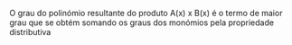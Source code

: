 O grau do polinómio resultante do produto A(x) x B(x) é o termo de maior grau que se obtém somando os graus dos monómios pela propriedade distributiva
